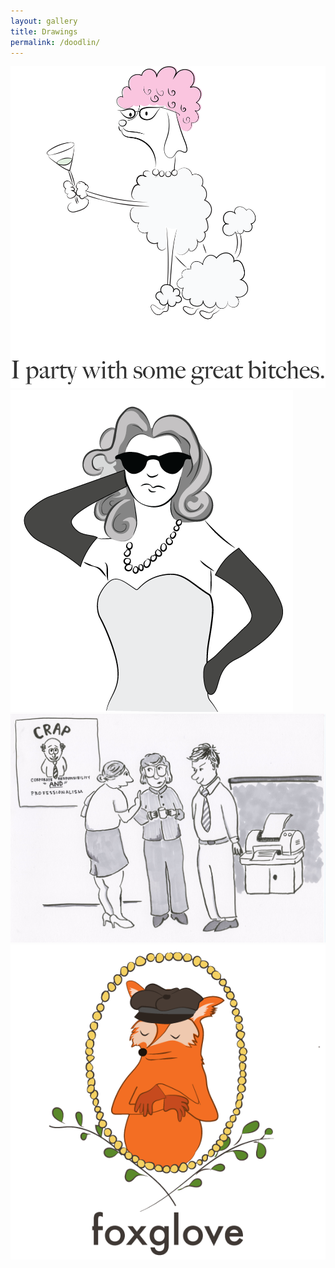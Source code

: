 ```yaml
---
layout: gallery
title: Drawings
permalink: /doodlin/
---
```


![Poodle party](/assets/poodledrawing.png)
![Self portrait](/assets/me.png)
![Office gossip](/assets/office.jpg)
![Foxglove](/assets/foxglove.png)








